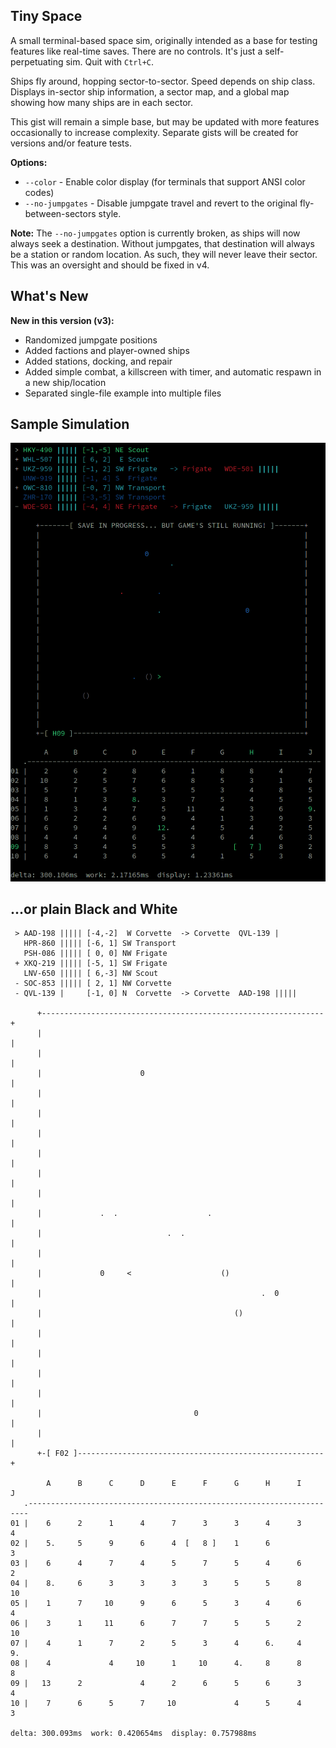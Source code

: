 ## Tiny Space

A small terminal-based space sim, originally intended as a base for testing features like real-time saves.
There are no controls. It's just a self-perpetuating sim. Quit with `Ctrl+C`.

Ships fly around, hopping sector-to-sector. Speed depends on ship class.
Displays in-sector ship information, a sector map, and a global map showing how many ships are in each sector.

This gist will remain a simple base, but may be updated with more features occasionally to increase complexity.
Separate gists will be created for versions and/or feature tests.

**Options:**
- `--color` - Enable color display (for terminals that support ANSI color codes)
- `--no-jumpgates` - Disable jumpgate travel and revert to the original fly-between-sectors style.

**Note:**
The `--no-jumpgates` option is currently broken, as ships will now always seek a destination.
Without jumpgates, that destination will always be a station or random location.
As such, they will never leave their sector.
This was an oversight and should be fixed in v4.

## What's New

**New in this version (v3):**
- Randomized jumpgate positions
- Added factions and player-owned ships
- Added stations, docking, and repair
- Added simple combat, a killscreen with timer, and automatic respawn in a new ship/location
- Separated single-file example into multiple files

## Sample Simulation

![Screenshot](screenshot.png)

## ...or plain Black and White
```
 > AAD-198 ||||| [-4,-2]  W Corvette  -> Corvette  QVL-139 |
   HPR-860 ||||| [-6, 1] SW Transport
   PSH-086 ||||| [ 0, 0] NW Frigate  
 + XKQ-219 ||||| [-5, 1] SW Frigate  
   LNV-650 ||||| [ 6,-3] NW Scout    
 - SOC-853 ||||| [ 2, 1] NW Corvette 
 - QVL-139 |     [-1, 0] N  Corvette  -> Corvette  AAD-198 |||||

      +---------------------------------------------------------------+
      |                                                               |
      |                                                               |
      |                      0                                        |
      |                                                               |
      |                                                               |
      |                                                               |
      |                                                               |
      |                                                               |
      |                                                               |
      |             .  .                    .                         |
      |                            .  .                               |
      |                                                               |
      |             0     <                    ()                     |
      |                                                 .  0          |
      |                                           ()                  |
      |                                                               |
      |                                                               |
      |                                                               |
      |                                                               |
      |                                  0                            |
      |                                                               |
      +-[ F02 ]-------------------------------------------------------+

        A      B      C      D      E      F      G      H      I      J  
   .----------------------------------------------------------------------
01 |    6      2      1      4      7      3      3      4      3      4  
02 |    5.     5      9      6      4  [   8 ]    1      6             3  
03 |    6      4      7      4      5      7      5      4      6      2  
04 |    8.     6      3      3      3      3      5      5      8     10  
05 |    1      7     10      9      6      5      3      4      6      4  
06 |    3      1     11      6      7      7      5      5      2     10  
07 |    4      1      7      2      5      3      4      6.     4      9. 
08 |    4             4     10      1     10      4.     8      8      8  
09 |   13      2             4      2      6      5      6      3      4  
10 |    7      6      5      7     10             4      5      4      3  

delta: 300.093ms  work: 0.420654ms  display: 0.757988ms
```
